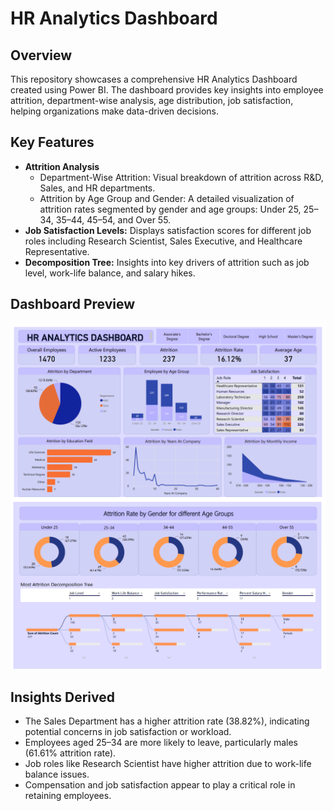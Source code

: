 # HR Analytics Dashboard 
## Overview
This repository showcases a comprehensive HR Analytics Dashboard created using Power BI. The dashboard provides key insights into employee attrition, department-wise analysis, age distribution, job satisfaction, helping organizations make data-driven decisions.
## Key Features
- **Attrition Analysis**
  - Department-Wise Attrition: Visual breakdown of attrition across R&D, Sales, and HR departments.
  - Attrition by Age Group and Gender: A detailed visualization of attrition rates segmented by gender and age groups: Under 25, 25–34, 35–44, 45–54, and Over 55.
- **Job Satisfaction Levels:** Displays satisfaction scores for different job roles including Research Scientist, Sales Executive, and Healthcare Representative.
- **Decomposition Tree:** Insights into key drivers of attrition such as job level, work-life balance, and salary hikes.
## Dashboard Preview
![HR Dashboard Page 1](https://github.com/kanisaini/PortfolioProjects/blob/main/PowerBI%20Dashboards%20and%20Reports/HR%20Analytics%20report/HR%20Analytics%20Dashboard%20page1.png)
![HR Dashboard Page 2](https://github.com/kanisaini/PortfolioProjects/blob/main/PowerBI%20Dashboards%20and%20Reports/HR%20Analytics%20report/HR%20Analytics%20Dashboard%20page2.png)
## Insights Derived
- The Sales Department has a higher attrition rate (38.82%), indicating potential concerns in job satisfaction or workload.
- Employees aged 25–34 are more likely to leave, particularly males (61.61% attrition rate).
- Job roles like Research Scientist have higher attrition due to work-life balance issues.
- Compensation and job satisfaction appear to play a critical role in retaining employees.
